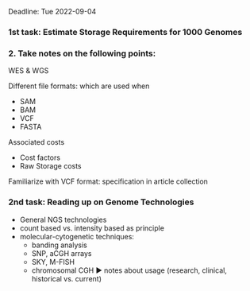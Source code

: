 Deadline: Tue 2022-09-04

### 1st task: Estimate Storage Requirements for 1000 Genomes

### 2. Take notes on the following points:

WES & WGS 
 
Different file formats: which are used when
* SAM 
* BAM 
* VCF 
* FASTA

Associated costs
* Cost factors
* Raw Storage costs 

Familiarize with VCF format: specification in article collection

### 2nd task: Reading up on Genome Technologies

* General NGS technologies
* count based vs. intensity based as principle
* molecular-cytogenetic techniques:
  * banding analysis
  * SNP, aCGH arrays
  * SKY, M-FISH
  * chromosomal CGH
▶️ notes about usage (research, clinical, historical vs. current)
